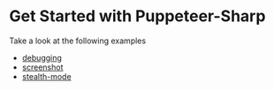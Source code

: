 # Get Started with Puppeteer-Sharp
Take a look at the following examples
* [debugging](./debugging/)
* [screenshot](./screenshot/)
* [stealth-mode](./stealth-mode/)
